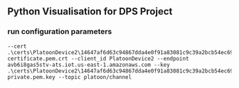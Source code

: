 ## Python Visualisation for DPS Project

### run configuration parameters
```
--cert .\certs\PlatoonDevice2\14647af6d63c94867dda4e0f91a83081c9c39a2bcb54ec692d6c1fe4071a222e-certificate.pem.crt --client_id PlatoonDevice2 --endpoint avb6i8gas5stv-ats.iot.us-east-1.amazonaws.com --key .\certs\PlatoonDevice2\14647af6d63c94867dda4e0f91a83081c9c39a2bcb54ec692d6c1fe4071a222e-private.pem.key --topic platoon/channel
```
